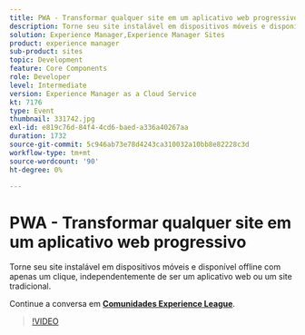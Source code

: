 ```yaml
---
title: PWA - Transformar qualquer site em um aplicativo web progressivo
description: Torne seu site instalável em dispositivos móveis e disponível offline com apenas um clique, independentemente de ser um aplicativo web ou um site tradicional. Esta sessão foi entregue como parte do evento Conteúdo do Adobe Developers Live.
solution: Experience Manager,Experience Manager Sites
product: experience manager
sub-product: sites
topic: Development
feature: Core Components
role: Developer
level: Intermediate
version: Experience Manager as a Cloud Service
kt: 7176
type: Event
thumbnail: 331742.jpg
exl-id: e819c76d-84f4-4cd6-baed-a336a40267aa
duration: 1732
source-git-commit: 5c946ab73e78d4243ca310032a10bb8e82228c3d
workflow-type: tm+mt
source-wordcount: '90'
ht-degree: 0%

---
```


# PWA - Transformar qualquer site em um aplicativo web progressivo

Torne seu site instalável em dispositivos móveis e disponível offline com apenas um clique, independentemente de ser um aplicativo web ou um site tradicional.

Continue a conversa em **[Comunidades Experience League](https://adobe.ly/36Yd3v6)**.

>[!VIDEO](https://video.tv.adobe.com/v/331742/?quality=12&learn=on&hidetitle=true)
